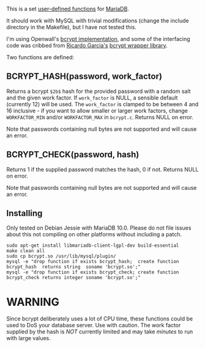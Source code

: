 This is a set [user-defined functions](https://mariadb.com/kb/en/mariadb/user-defined-functions/) for [MariaDB](https://mariadb.com/).


It should work with MySQL with trivial modifications (change the include directory in the Makefile), but I have not tested this.

I'm using Openwall's [bcrypt implementation](http://www.openwall.com/crypt/), and some of the interfacing code was cribbed from
[Ricardo Garcia's](https://github.com/rg3) [bcrypt wrapper library](https://github.com/rg3/bcrypt).

Two functions are defined:

BCRYPT\_HASH(password, work\_factor)
------------------------------------
Returns a bcrypt `$2b$` hash for the provided password with a random salt and
the given work factor. If `work_factor` is NULL, a sensible default
(currently 12) will be used. The `work_factor` is clamped to be between 4 and
16 inclusive - if you want to allow smaller or larger work factors, change
`WORKFACTOR_MIN` and/or `WORKFACTOR_MAX` in `bcrypt.c`. Returns NULL on error.

Note that passwords containing null bytes are not supported and will cause an
error.

BCRYPT\_CHECK(password, hash)
-----------------------------
Returns 1 if the supplied password matches the hash, 0 if not. Returns NULL on
error.

Note that passwords containing null bytes are not supported and will cause an
error.

Installing
-----------
Only tested on Debian Jessie with MariaDB 10.0. Please do not file issues about
this not compiling on other platforms without including a patch.

    sudo apt-get install libmariadb-client-lgpl-dev build-essential
    make clean all
    sudo cp bcrypt.so /usr/lib/mysql/plugin/
    mysql -e "drop function if exists bcrypt_hash;  create function bcrypt_hash  returns string  soname 'bcrypt.so';"
    mysql -e "drop function if exists bcrypt_check; create function bcrypt_check returns integer soname 'bcrypt.so';"

WARNING
=======
Since bcrypt deliberately uses a lot of CPU time, these functions could be used
to DoS your database server. Use with caution. The work factor supplied by the
hash is *NOT* currently limited and may take *minutes* to run with large values.
